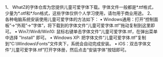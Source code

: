 1、 WhatZ的字体仓库为您提供儿童可爱字体下载。字体文件一般都是*.ttf格式，少量为*.otf和*.fon格式，这些字体仅供个人学习使用，请勿用于商业用途。
2、 各种电脑系统安装使用儿童可爱字体的方法如下：
• Windows通用：打开“控制面板”->“外观”->“字体”，将下载到的字体文件“儿童可爱字体.ttf”拖动复制到这里即可。
• Win7/Win8/Win10: 鼠标右键单击字体文件“儿童可爱字体.ttf，在弹出菜单中选择 "Install" 即可。
• Windows XP: 把字体文件“儿童可爱字体.ttf”复制到“C:\Windows\Fonts”文件夹下，系统会自动完成安装。
• iOS：双击字体文件“儿童可爱字体.ttf”打开字体册，然后点击“安装字体”按钮即可。
